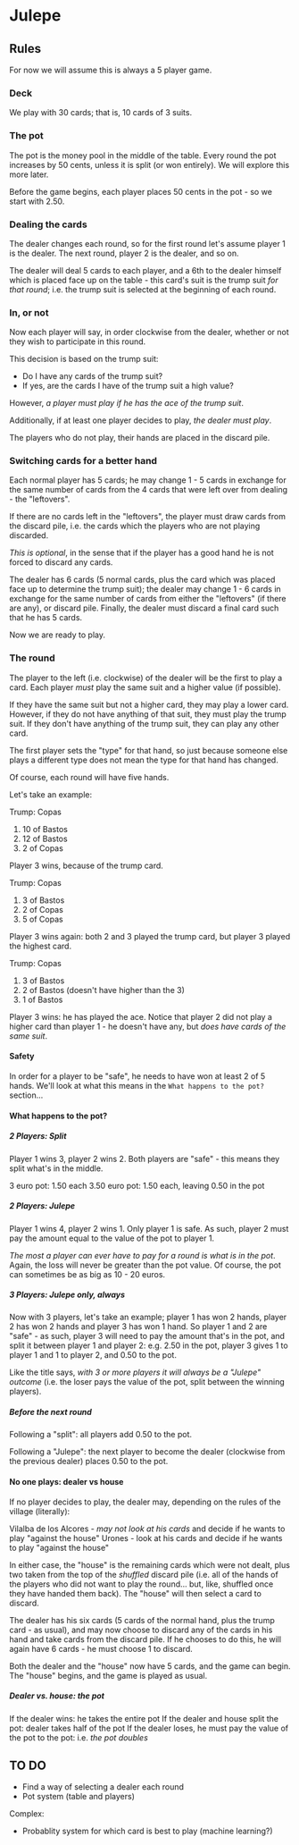 # Julepe

## Rules

For now we will assume this is always a 5 player game.

### Deck 

We play with 30 cards; that is, 10 cards of 3 suits.

### The pot

The pot is the money pool in the middle of the table. Every round the pot increases by 50 cents, unless it is split (or won entirely). We will explore this more later.

Before the game begins, each player places 50 cents in the pot - so we start with 2.50.

### Dealing the cards

The dealer changes each round, so for the first round let's assume player 1 is the dealer. The next round, player 2 is the dealer, and so on.

The dealer will deal 5 cards to each player, and a 6th to the dealer himself which is placed face up on the table - this card's suit is the trump suit _for that round_; i.e. the trump suit is selected at the beginning of each round.

### In, or not

Now each player will say, in order clockwise from the dealer, whether or not they wish to participate in this round.

This decision is based on the trump suit:

* Do I have any cards of the trump suit?
* If yes, are the cards I have of the trump suit a high value?

However, _a player must play if he has the ace of the trump suit_.

Additionally, if at least one player decides to play, _the dealer must play_.

The players who do not play, their hands are placed in the discard pile.

### Switching cards for a better hand

Each normal player has 5 cards; he may change 1 - 5 cards in exchange for the same number of cards from the 4 cards that were left over from dealing - the "leftovers". 

If there are no cards left in the "leftovers", the player must draw cards from the discard pile, i.e. the cards which the players who are not playing discarded.

_This is optional_, in the sense that if the player has a good hand he is not forced to discard any cards.

The dealer has 6 cards (5 normal cards, plus the card which was placed face up to determine the trump suit); the dealer may change 1 - 6 cards in exchange for the same number of cards from either the "leftovers" (if there are any), or discard pile. Finally, the dealer must discard a final card such that he has 5 cards.

Now we are ready to play.

### The round

The player to the left (i.e. clockwise) of the dealer will be the first to play a card. Each player _must_ play the same suit and a higher value (if possible).

If they have the same suit but not a higher card, they may play a lower card. However, if they do not have anything of that suit, they must play the trump suit. If they don't have anything of the trump suit, they can play any other card.

The first player sets the "type" for that hand, so just because someone else plays a different type does not mean the type for that hand has changed.

Of course, each round will have five hands.

Let's take an example:

Trump: Copas
1) 10 of Bastos
2) 12 of Bastos
3) 2 of Copas

Player 3 wins, because of the trump card.

Trump: Copas
1) 3 of Bastos
2) 2 of Copas
3) 5 of Copas

Player 3 wins again: both 2 and 3 played the trump card, but player 3 played the highest card.

Trump: Copas
1) 3 of Bastos
2) 2 of Bastos (doesn't have higher than the 3)
3) 1 of Bastos

Player 3 wins: he has played the ace. Notice that player 2 did not play a higher card than player 1 - he doesn't have any, but _does have cards of the same suit_.

#### Safety

In order for a player to be "safe", he needs to have won at least 2 of 5 hands. We'll look at what this means in the `What happens to the pot?` section...

#### What happens to the pot?

##### 2 Players: Split

Player 1 wins 3, player 2 wins 2. Both players are "safe" - this means they split what's in the middle.

3 euro pot: 1.50 each
3.50 euro pot: 1.50 each, leaving 0.50 in the pot

##### 2 Players: Julepe

Player 1 wins 4, player 2 wins 1. Only player 1 is safe. As such, player 2 must pay the amount equal to the value of the pot to player 1. 

_The most a player can ever have to pay for a round is what is in the pot_. Again, the loss will never be greater than the pot value. Of course, the pot can sometimes be as big as 10 - 20 euros.

##### 3 Players: Julepe only, always

Now with 3 players, let's take an example; player 1 has won 2 hands, player 2 has won 2 hands and player 3 has won 1 hand. So player 1 and 2 are "safe" - as such, player 3 will need to pay the amount that's in the pot, and split it between player 1 and player 2: e.g. 2.50 in the pot, player 3 gives 1 to player 1 and 1 to player 2, and 0.50 to the pot.

Like the title says, _with 3 or more players it will always be a "Julepe" outcome_ (i.e. the loser pays the value of the pot, split between the winning players).

##### Before the next round

Following a "split": all players add 0.50 to the pot.

Following a "Julepe": the next player to become the dealer (clockwise from the previous dealer) places 0.50 to the pot.

#### No one plays: dealer vs house

If no player decides to play, the dealer may, depending on the rules of the village (literally):

Vilalba de los Alcores - _may not look at his cards_ and decide if he wants to play "against the house"
Urones - look at his cards and decide if he wants to play "against the house"

In either case, the "house" is the remaining cards which were not dealt, plus two taken from the top of the _shuffled_ discard pile (i.e. all of the hands of the players who did not want to play the round... but, like, shuffled once they have handed them back). The "house" will then select a card to discard.

The dealer has his six cards (5 cards of the normal hand, plus the trump card - as usual), and may now choose to discard any of the cards in his hand and take cards from the discard pile. If he chooses to do this, he will again have 6 cards - he must choose 1 to discard.

Both the dealer and the "house" now have 5 cards, and the game can begin. The "house" begins, and the game is played as usual.

##### Dealer vs. house: the pot

If the dealer wins: he takes the entire pot
If the dealer and house split the pot: dealer takes half of the pot
If the dealer loses, he must pay the value of the pot to the pot: i.e. _the pot doubles_

## TO DO 

* Find a way of selecting a dealer each round
* Pot system (table and players)

Complex:

* Probablity system for which card is best to play (machine learning?)